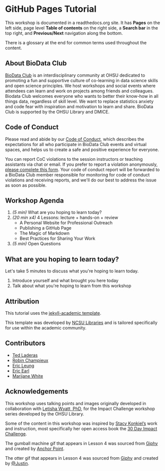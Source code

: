 # GitHub Pages Tutorial

This workshop is documented in a readthedocs.org site.  It has **Pages** on the left side, page level **Table of contents** on the right side, a **Search bar** in the top right, and **Previous/Next** navigation along the bottom.

There is a glossary at the end for common terms used throughout the content.

## About BioData Club
[BioData Club](https://biodata-club.github.io/) is an interdisciplinary community at OHSU dedicated to promoting a fun and supportive culture of co-learning in data science skills and open science principles. We host workshops and social events where attendees can learn and work on projects among friends and colleagues. Biodata Club welcomes everyone who wants to better their know-how in all things data, regardless of skill level. We want to replace statistics anxiety and code fear with inspiration and motivation to learn and share. BioData Club is supported by the OHSU Library and DMICE.
## Code of Conduct
Please read and abide by our [Code of Conduct](https://biodata-club.github.io/code_of_conduct/), which describes the expectations for all who participate in BioData Club events and virtual spaces, and helps us to create a safe and positive experience for everyone.

You can report CoC violations to the session instructors or teaching assistants via chat or email.  If you prefer to report a violation anonymously, [please complete this form](https://ohsu.ca1.qualtrics.com/jfe/form/SV_8joYAQSpzU6kwuN).  Your code of conduct report will be forwarded to a BioData Club member responsible for monitoring for code of conduct violations and receiving reports, and we'll do our best to address the issue as soon as possible.
 
## Workshop Agenda

1. *(5 min)* What are you hoping to learn today?
1. *(20 min x4)* 4 Lessons: lecture + hands-on + review
    - A Personal Website for Professional Outreach
    - Publishing a GitHub Page
    - The Magic of Markdown
    - Best Practices for Sharing Your Work
1. *(5 min)* Open Questions

## What are you hoping to learn today?

Let's take 5 minutes to discuss what you're hoping to learn today.

1. Introduce yourself and what brought you here today
1. Talk about what you're hoping to learn from this workshop

## Attribution

This tutorial uses the [jekyll-academic template](https://github.com/NCSU-Libraries/jekyll-academic).

This template was developed by [NCSU Libraries](https://www.lib.ncsu.edu/) and is tailored specifically for use within the academic community.

## Contributors

- [Ted Laderas](mailto:laderast@ohsu.edu)
- [Robin Champieux](mailto:champieu@ohsu.edu)
- [Eric Leung](mailto:leunge@ohsu.edu)
- [Eric Earl](mailto:earl@ohsu.edu)
- [Marijane White](mailto:whimar@ohsu.edu)

## Acknowledgements

This workshop uses talking points and images originally developed in collaboration with [Letisha Wyatt, PhD](https://www.letisharwyatt.com), for the Impact Challenge workshop series developed by the OHSU Library.

Some of the content in this workshop was inspired by [Stacy Konkiel’s]( https://stacykonkiel.org/) work and instruction, most specifically her open access book the [30 Day Impact Challenge]( http://blog.impactstory.org/research-impact-challenge-ebook/). 

The gumball machine gif that appears in Lesson 4 was sourced from [Giphy]( https://giphy.com/) and created by [Anchor Point](https://www.anchorpoint.work/).  

The otter gif that appears in Lesson 4 was sourced from [Giphy]( https://giphy.com/) and created by [@Justin](https://giphy.com/justin/). 


